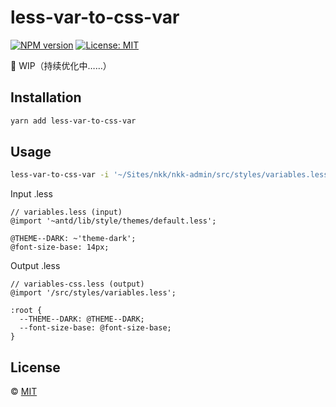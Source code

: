 # less-var-to-css-var

<!--
[![Build Status][build-img]][build-url]
-->
[![NPM version][npm-img]][npm-url]
[![License: MIT][mit-img]][mit-url]

🚧 WIP（持续优化中……）


## Installation

```sh
yarn add less-var-to-css-var
```


## Usage

```bash
less-var-to-css-var -i '~/Sites/nkk/nkk-admin/src/styles/variables.less' -o '~/Sites/nkk/nkk-admin/src/styles/variables-css2.less' -t ':root' -h "@import '/src/styles/variables.less';"
```

Input .less

```less
// variables.less (input)
@import '~antd/lib/style/themes/default.less';

@THEME--DARK: ~'theme-dark';
@font-size-base: 14px;
```

Output .less

```less
// variables-css.less (output)
@import '/src/styles/variables.less';

:root {
  --THEME--DARK: @THEME--DARK;
  --font-size-base: @font-size-base;
}
```


## License

© [MIT][mit-url]

<!-- badges -->

[mit-img]: https://img.shields.io/badge/License-MIT-blue.svg

[mit-url]: ./LICENSE

[npm-img]: https://img.shields.io/npm/v/less-var-to-css-var.svg

[npm-url]: https://www.npmjs.com/package/less-var-to-css-var

[build-img]: https://github.com/SolidZORO/less-var-to-css-var/workflows/badge.svg

[build-url]: https://github.com/SolidZORO/less-var-to-css-var/actions
